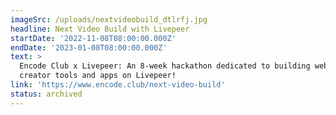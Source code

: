 ```yaml
---
imageSrc: /uploads/nextvideobuild_dtlrfj.jpg
headline: Next Video Build with Livepeer
startDate: '2022-11-08T08:00:00.000Z'
endDate: '2023-01-08T08:00:00.000Z'
text: >
  Encode Club x Livepeer: An 8-week hackathon dedicated to building web3 video
  creator tools and apps on Livepeer!
link: 'https://www.encode.club/next-video-build'
status: archived
---
```



